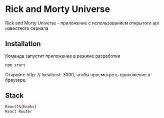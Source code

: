 # Rick and Morty Universe

Rick and Morty Universe - приложение с использованием открытого api известного сериала

## Installation

Команда запустит приложение в режиме разработки

```bash
npm start
```

Откройте http: // localhost: 3000, чтобы просмотреть приложение в браузере.

## Stack

```bash
ReactJS(Hooks)
React Router
```
